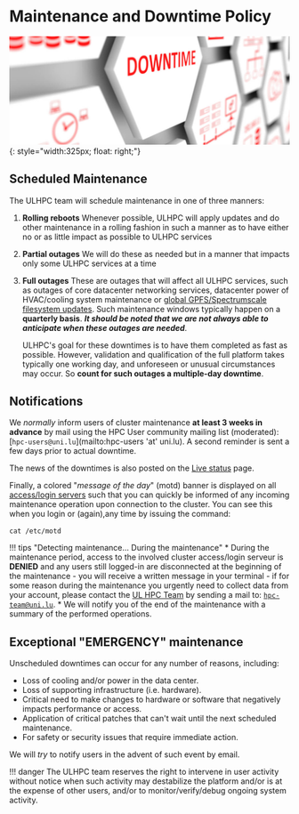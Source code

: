 # Maintenance and Downtime Policy


![](images/downtime.jpg){: style="width:325px; float: right;"}

## Scheduled Maintenance

The ULHPC team  will schedule maintenance in one of three manners:

1. __Rolling reboots__
   Whenever possible, ULHPC will apply updates and do other maintenance in a rolling fashion in such a manner as to have either no or as little impact as possible to ULHPC services
2. __Partial outages__
   We will do these as needed but in a manner that impacts only some ULHPC services at a time
3. __Full outages__
   These are outages that will affect all ULHPC services, such as outages of core datacenter networking services,  datacenter power of HVAC/cooling system maintenance or [global GPFS/Spectrumscale filesystem updates](../filesystems/gpfs.md).
   Such maintenance windows typically happen on a **quarterly basis**.
   **_It should be noted that we are not always able to anticipate when these outages are needed_**.

   ULHPC's goal for these downtimes is to have them completed as fast as possible.
   However, validation and qualification of the full platform takes typically one working day, and unforeseen or unusual circumstances may occur. So **count for such outages a multiple-day downtime**.

## Notifications

We _normally_ inform users of cluster maintenance **at least 3 weeks in advance** by mail using the HPC User community mailing list (moderated): [`hpc-users@uni.lu`](mailto:hpc-users 'at' uni.lu).
A second reminder is sent a few days prior to actual downtime.

The news of the downtimes is also posted on the [Live status](https://hpc.uni.lu/live-status/motd/) page.

Finally, a colored "_message of the day_" (motd) banner is displayed on all [access/login servers](../connect/login.md) such that you can quickly be informed of any incoming maintenance operation upon connection to the cluster.
You can see this when you login or (again),any time by issuing the command:

```console
cat /etc/motd
```

!!! tips "Detecting maintenance... During the maintenance"
    * During the maintenance period, access to the involved cluster access/login serveur is **DENIED** and any users still logged-in are disconnected at the beginning of the maintenance
         - you will receive a written message in your terminal
         - if for some reason during the maintenance you urgently need to collect data from your account, please contact the [UL HPC Team](mailto:hpc-team@uni.lu) by sending a mail to: [`hpc-team@uni.lu`](mailto:hpc-team@uni.lu).
     * We will notify you of the end of the maintenance with a summary of the performed operations.


## Exceptional "EMERGENCY"  maintenance

Unscheduled downtimes can occur for any number of reasons, including:

* Loss of cooling and/or power in the data center.
* Loss of supporting infrastructure (i.e. hardware).
* Critical need to make changes to hardware
or software that negatively impacts performance or access.
* Application of critical patches that can't wait until the next scheduled maintenance.
* For safety or security issues that require immediate action.

We will _try_ to notify users in the advent of such event by email.

!!! danger
    The ULHPC team reserves the right to intervene in user activity without notice when such activity may destabilize the platform and/or is at the expense of other users, and/or to monitor/verify/debug ongoing system activity.

